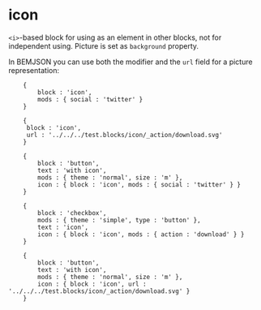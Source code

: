 # icon

`<i>`-based block for using as an element in other blocks, not for independent using. Picture is set as `background` property.

In BEMJSON you can use both the modifier and the `url` field for a picture representation:

```bemjson
    {
        block : 'icon',
        mods : { social : 'twitter' }
    }
```

```bemjson
    {
     block : 'icon',
     url : '../../../test.blocks/icon/_action/download.svg'
    }
```

```bemjson
    {
        block : 'button',
        text : 'with icon',
        mods : { theme : 'normal', size : 'm' },
        icon : { block : 'icon', mods : { social : 'twitter' } }
    }
```

```bemjson
    {
        block : 'checkbox',
        mods : { theme : 'simple', type : 'button' },
        text : 'icon',
        icon : { block : 'icon', mods : { action : 'download' } }
    }
```

```bemjson
    {
        block : 'button',
        text : 'with icon',
        mods : { theme : 'normal', size : 'm' },
        icon : { block : 'icon', url : '../../../test.blocks/icon/_action/download.svg' }
    }
```
